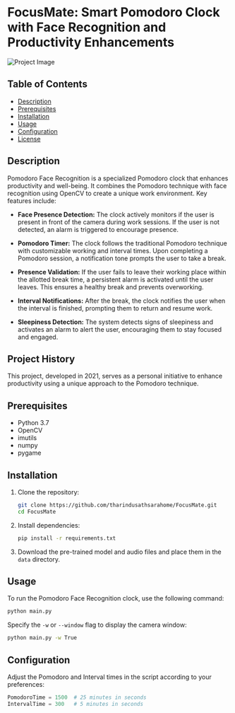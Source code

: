 # FocusMate: Smart Pomodoro Clock with Face Recognition and Productivity Enhancements

![Project Image](https://wethegeek.com/wp-content/uploads/2019/10/pomodoro-technique.png)

## Table of Contents

- [Description](#description)
- [Prerequisites](#prerequisites)
- [Installation](#installation)
- [Usage](#usage)
- [Configuration](#configuration)
- [License](#license)

## Description

Pomodoro Face Recognition is a specialized Pomodoro clock that enhances productivity and well-being. It combines the Pomodoro technique with face recognition using OpenCV to create a unique work environment. Key features include:

- **Face Presence Detection:** The clock actively monitors if the user is present in front of the camera during work sessions. If the user is not detected, an alarm is triggered to encourage presence.

- **Pomodoro Timer:** The clock follows the traditional Pomodoro technique with customizable working and interval times. Upon completing a Pomodoro session, a notification tone prompts the user to take a break.

- **Presence Validation:** If the user fails to leave their working place within the allotted break time, a persistent alarm is activated until the user leaves. This ensures a healthy break and prevents overworking.

- **Interval Notifications:** After the break, the clock notifies the user when the interval is finished, prompting them to return and resume work.

- **Sleepiness Detection:** The system detects signs of sleepiness and activates an alarm to alert the user, encouraging them to stay focused and engaged.

## Project History

This project, developed in 2021, serves as a personal initiative to enhance productivity using a unique approach to the Pomodoro technique. 

## Prerequisites

- Python 3.7
- OpenCV
- imutils
- numpy
- pygame

## Installation

1. Clone the repository:

    ```bash
    git clone https://github.com/tharindusathsarahome/FocusMate.git
    cd FocusMate
    ```

2. Install dependencies:

    ```bash
    pip install -r requirements.txt
    ```

3. Download the pre-trained model and audio files and place them in the `data` directory.

## Usage

To run the Pomodoro Face Recognition clock, use the following command:

```bash
python main.py
```

Specify the `-w` or `--window` flag to display the camera window:

```bash
python main.py -w True
```

## Configuration

Adjust the Pomodoro and Interval times in the script according to your preferences:

```python
PomodoroTime = 1500  # 25 minutes in seconds
IntervalTime = 300   # 5 minutes in seconds
```